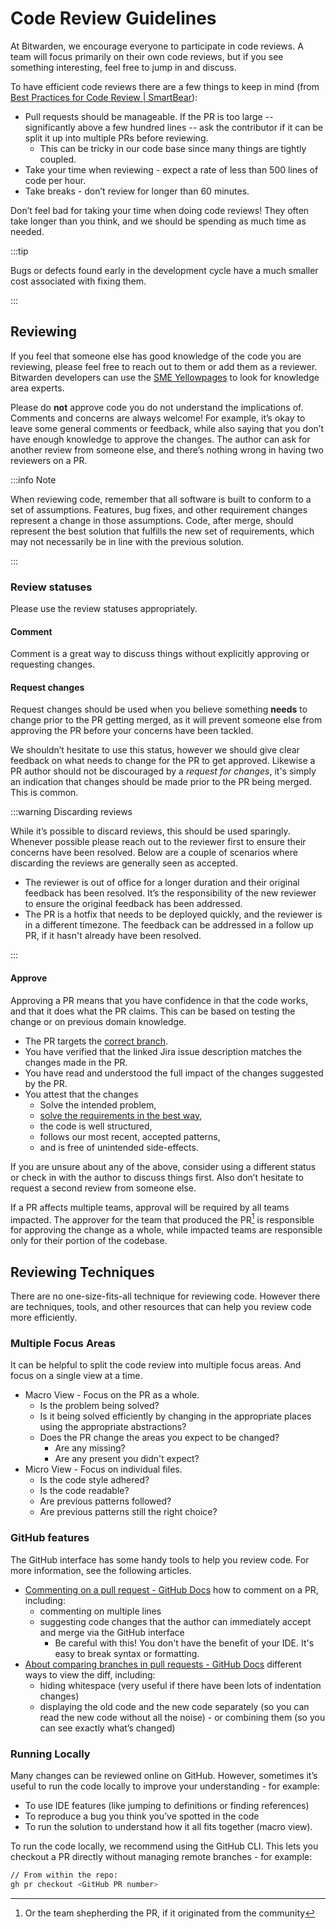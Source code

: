 # Code Review Guidelines

At Bitwarden, we encourage everyone to participate in code reviews. A team will focus primarily on
their own code reviews, but if you see something interesting, feel free to jump in and discuss.

To have efficient code reviews there are a few things to keep in mind (from
[Best Practices for Code Review | SmartBear](https://smartbear.com/learn/code-review/best-practices-for-peer-code-review/)):

- Pull requests should be manageable. If the PR is too large -- significantly above a few hundred
  lines -- ask the contributor if it can be split it up into multiple PRs before reviewing.
  - This can be tricky in our code base since many things are tightly coupled.
- Take your time when reviewing - expect a rate of less than 500 lines of code per hour.
- Take breaks - don’t review for longer than 60 minutes.

Don’t feel bad for taking your time when doing code reviews! They often take longer than you think,
and we should be spending as much time as needed.

:::tip

Bugs or defects found early in the development cycle have a much smaller cost associated with fixing
them.

:::

## Reviewing

If you feel that someone else has good knowledge of the code you are reviewing, please feel free to
reach out to them or add them as a reviewer. <bitwarden>Bitwarden developers can use the [SME
Yellowpages][sme-yellowpages] to look for knowledge area experts.</bitwarden>

Please do **not** approve code you do not understand the implications of. Comments and concerns are
always welcome! For example, it’s okay to leave some general comments or feedback, while also saying
that you don’t have enough knowledge to approve the changes. The author can ask for another review
from someone else, and there’s nothing wrong in having two reviewers on a PR.

:::info Note

<a id="assumptions-note"></a> When reviewing code, remember that all software is built to conform to
a set of assumptions. Features, bug fixes, and other requirement changes represent a change in those
assumptions. Code, after merge, should represent the best solution that fulfills the new set of
requirements, which may not necessarily be in line with the previous solution.

:::

### Review statuses

Please use the review statuses appropriately.

#### Comment

Comment is a great way to discuss things without explicitly approving or requesting changes.

#### Request changes

Request changes should be used when you believe something **needs** to change prior to the PR
getting merged, as it will prevent someone else from approving the PR before your concerns have been
tackled.

We shouldn’t hesitate to use this status, however we should give clear feedback on what needs to
change for the PR to get approved. Likewise a PR author should not be discouraged by a _request for
changes_, it's simply an indication that changes should be made prior to the PR being merged. This
is common.

:::warning Discarding reviews

While it’s possible to discard reviews, this should be used sparingly. Whenever possible please
reach out to the reviewer first to ensure their concerns have been resolved. Below are a couple of
scenarios where discarding the reviews are generally seen as accepted.

- The reviewer is out of office for a longer duration and their original feedback has been resolved.
  It’s the responsibility of the new reviewer to ensure the original feedback has been addressed.
- The PR is a hotfix that needs to be deployed quickly, and the reviewer is in a different timezone.
  The feedback can be addressed in a follow up PR, if it hasn't already have been resolved.

:::

#### Approve

Approving a PR means that you have confidence in that the code works, and that it does what the PR
claims. This can be based on testing the change or on previous domain knowledge.

- The PR targets the [correct branch](branching#which-branching-model-to-choose).
- You have verified that the linked Jira issue description matches the changes made in the PR.
- You have read and understood the full impact of the changes suggested by the PR.
- You attest that the changes
  - Solve the intended problem,
  - [solve the requirements in the best way](#assumptions-note),
  - the code is well structured,
  - follows our most recent, accepted patterns,
  - and is free of unintended side-effects.

If you are unsure about any of the above, consider using a different status or check in with the
author to discuss things first. Also don’t hesitate to request a second review from someone else.

If a PR affects multiple teams, approval will be required by all teams impacted. The approver for
the team that produced the PR[^1] is responsible for approving the change as a whole, while impacted
teams are responsible only for their portion of the codebase.

## Reviewing Techniques

There are no one-size-fits-all technique for reviewing code. However there are techniques, tools,
and other resources that can help you review code more efficiently.

### Multiple Focus Areas

It can be helpful to split the code review into multiple focus areas. And focus on a single view at
a time.

- Macro View - Focus on the PR as a whole.
  - Is the problem being solved?
  - Is it being solved efficiently by changing in the appropriate places using the appropriate
    abstractions?
  - Does the PR change the areas you expect to be changed?
    - Are any missing?
    - Are any present you didn't expect?
- Micro View - Focus on individual files.
  - Is the code style adhered?
  - Is the code readable?
  - Are previous patterns followed?
  - Are previous patterns still the right choice?

### GitHub features

The GitHub interface has some handy tools to help you review code. For more information, see the
following articles.

- [Commenting on a pull request - GitHub Docs][gh-commenting] how to comment on a PR, including:
  - commenting on multiple lines
  - suggesting code changes that the author can immediately accept and merge via the GitHub
    interface
    - Be careful with this! You don't have the benefit of your IDE. It's easy to break syntax or
      formatting.
- [About comparing branches in pull requests - GitHub Docs][gh-branches] different ways to view the
  diff, including:
  - hiding whitespace (very useful if there have been lots of indentation changes)
  - displaying the old code and the new code separately (so you can read the new code without all
    the noise) - or combining them (so you can see exactly what’s changed)

### Running Locally

Many changes can be reviewed online on GitHub. However, sometimes it’s useful to run the code
locally to improve your understanding - for example:

- To use IDE features (like jumping to definitions or finding references)
- To reproduce a bug you think you’ve spotted in the code
- To run the solution to understand how it all fits together (macro view).

To run the code locally, we recommend using the GitHub CLI. This lets you checkout a PR directly
without managing remote branches - for example:

```bash
// From within the repo:
gh pr checkout <GitHub PR number>
```

[sme-yellowpages]: https://bitwarden.atlassian.net/wiki/spaces/DEV/pages/195919928
[gh-commenting]:
  https://docs.github.com/en/pull-requests/collaborating-with-pull-requests/reviewing-changes-in-pull-requests/commenting-on-a-pull-request
[gh-branches]:
  https://docs.github.com/en/pull-requests/collaborating-with-pull-requests/proposing-changes-to-your-work-with-pull-requests/about-comparing-branches-in-pull-requests

[^1]: Or the team shepherding the PR, if it originated from the community
